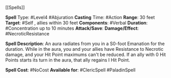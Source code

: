 [[Spells]] 

**Spell** Type: #Level4 #Abjuration 
**Casting** Time: #Action 
**Range**: 30 feet
**Target**: #Self , allies within 30 feet
**Components**: #Verbal 
**Duration**: #Concentration up to 10 minutes
**Attack/Save**:
**Damage/Effect**: #NecroticResistance

**Spell Description**: 
	An aura radiates from you in a S0-foot Emanation for the duration. While in the aura, you and your allies have Resistance to Necrotic damage, and your Hit Point maximums can't be reduced. If an ally with 0 Hit Points starts its turn in the aura, that ally regains I Hit Point.

**Spell Cost**: #NoCost 
**Available for**: #ClericSpell #PaladinSpell 